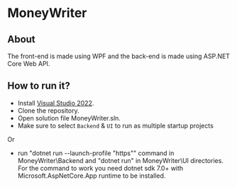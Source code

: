 # MoneyWriter

## About

The front-end is made using WPF and the back-end is made using ASP.NET Core Web API.

## How to run it?

- Install [Visual Studio 2022](https://visualstudio.microsoft.com/vs/).
- Clone the repository.
- Open solution file MoneyWriter.sln.
- Make sure to select `Backend` & `UI` to run as multiple startup projects

Or
- run "dotnet run --launch-profile "https"" command in MoneyWriter\Backend and "dotnet run" in MoneyWriter\UI directories. For the command to work you need dotnet sdk 7.0+ with Microsoft.AspNetCore.App runtime to be installed.
